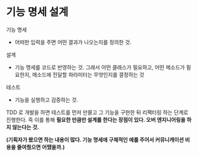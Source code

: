 # 기능 명세 설계 

기능 명세

- 어떠한 입력을 주면 어떤 결과가 나오는지를 정의한 것.

설계

- 기능 명세를 코드로 반영하는 것. 그래서 어떤 클래스가 필요하고, 어떤 메소드가 필요한지, 메소드에 전달할 파라미터는 무엇인지를 결정하는 것

테스트

- 기능을 실행하고 검증하는 것.

TDD 로 개발을 하면 테스트를 먼저 만믈고 그 기능을 구현한 뒤 리팩터링 하는 단계로 진행한다. 즉 이를 통해 __필요한 만큼만 설계를 한다는 장점이 있다. 오버 엔지니어링을 하지 않는다는 것.__

__(기획자가 봤으면 하는 내용이 많다. 기능 명세에 구체적인 예를 주어서 커뮤니캐이션 비용을 줄여줬으면 어땠을까.)__